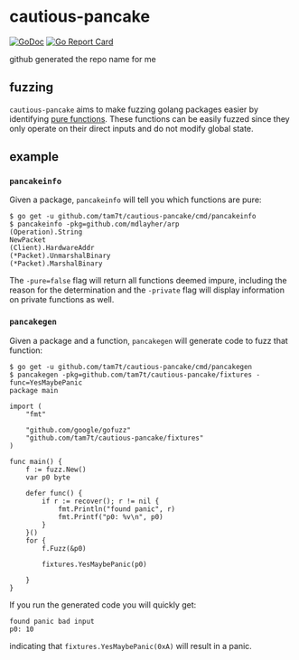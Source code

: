 # cautious-pancake

[![GoDoc](https://godoc.org/github.com/tam7t/cautious-pancake?status.svg)](https://pkg.go.dev/github.com/tam7t/cautious-pancake) [![Go Report Card](https://goreportcard.com/badge/github.com/tam7t/cautious-pancake)](https://goreportcard.com/report/github.com/tam7t/cautious-pancake)

github generated the repo name for me

## fuzzing

`cautious-pancake` aims to make fuzzing golang packages easier by identifying
[pure functions](https://en.wikipedia.org/wiki/Pure_function). These functions
can be easily fuzzed since they only operate on their direct inputs and do not
modify global state.

## example

### `pancakeinfo`

Given a package, `pancakeinfo` will tell you which functions are pure:

```shell
$ go get -u github.com/tam7t/cautious-pancake/cmd/pancakeinfo
$ pancakeinfo -pkg=github.com/mdlayher/arp
(Operation).String
NewPacket
(Client).HardwareAddr
(*Packet).UnmarshalBinary
(*Packet).MarshalBinary
```

The `-pure=false` flag will return all functions deemed impure, including
the reason for the determination and the `-private` flag will display
information on private functions as well.

### `pancakegen`

Given a package and a function, `pancakegen` will generate code to fuzz that
function:

```text
$ go get -u github.com/tam7t/cautious-pancake/cmd/pancakegen
$ pancakegen -pkg=github.com/tam7t/cautious-pancake/fixtures -func=YesMaybePanic
package main

import (
	"fmt"

	"github.com/google/gofuzz"
	"github.com/tam7t/cautious-pancake/fixtures"
)

func main() {
	f := fuzz.New()
	var p0 byte

	defer func() {
		if r := recover(); r != nil {
			fmt.Println("found panic", r)
			fmt.Printf("p0: %v\n", p0)
		}
	}()
	for {
		f.Fuzz(&p0)

		fixtures.YesMaybePanic(p0)

	}
}
```

If you run the generated code you will quickly get:

```text
found panic bad input
p0: 10
```

indicating that `fixtures.YesMaybePanic(0xA)` will result in a panic.
